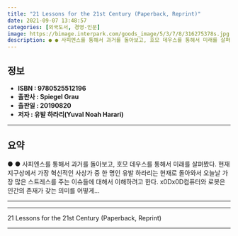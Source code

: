```yaml
---
title: "21 Lessons for the 21st Century (Paperback, Reprint)"
date: 2021-09-07 13:48:57
categories: [외국도서, 경영-인문]
image: https://bimage.interpark.com/goods_image/5/3/7/8/316275378s.jpg
description: ● ● 사피엔스를 통해서 과거를 돌아보고, 호모 데우스를 통해서 미래를 살펴봤다. 현재 지구상에서 가장 혁신적인 사상가 중 한 명인 유발 하라리는 현재로 돌아와서 오늘날 가장 많은 스트레스를 주는 이슈들에 대해서 이해하려고 한다. x0Dx0D컴퓨터와 로봇은 인간의 존재가 갖는 의미를
---
```


## **정보**

- **ISBN : 9780525512196**
- **출판사 : Spiegel   Grau**
- **출판일 : 20190820**
- **저자 : 유발 하라리(Yuval Noah Harari)**

------



## **요약**

●  ●  사피엔스를 통해서 과거를 돌아보고, 호모 데우스를 통해서 미래를 살펴봤다. 현재 지구상에서 가장 혁신적인 사상가 중 한 명인 유발 하라리는 현재로 돌아와서 오늘날 가장 많은 스트레스를 주는 이슈들에 대해서 이해하려고 한다. x0Dx0D컴퓨터와 로봇은 인간의 존재가 갖는 의미를 어떻게... 

------



------


21 Lessons for the 21st Century (Paperback, Reprint) 

------


